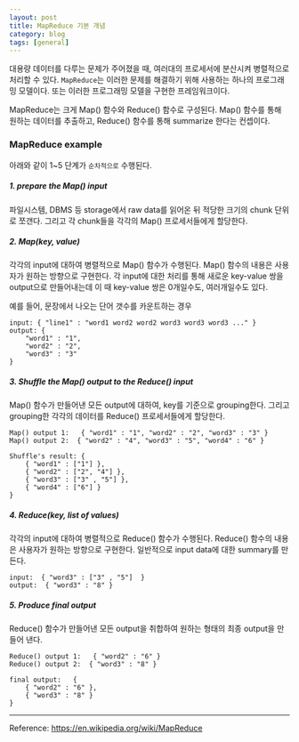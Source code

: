 ```yaml
---
layout: post
title: MapReduce 기본 개념
category: blog
tags: [general]
---
```


대용량 데이터를 다루는 문제가 주어졌을 때, 여러대의 프로세서에 분산시켜 병렬적으로 처리할 수 있다. `MapReduce`는 이러한 문제를 해결하기 위해 사용하는 하나의 프로그래밍 모델이다. 또는 이러한 프로그래밍 모델을 구현한 프레임워크이다.

MapReduce는 크게 Map() 함수와 Reduce() 함수로 구성된다. Map() 함수를 통해 원하는 데이터를 추출하고, Reduce() 함수를 통해 summarize 한다는 컨셉이다.

### MapReduce example
아래와 같이 1~5 단계가 `순차적으로` 수행된다.

##### 1. prepare the Map() input
파일시스템, DBMS 등 storage에서 raw data를 읽어온 뒤 적당한 크기의 chunk 단위로 쪼갠다. 그리고 각 chunk들을 각각의 Map() 프로세서들에게 할당한다.

##### 2. Map(key, value) 
각각의 input에 대하여 병렬적으로 Map() 함수가 수행된다. Map() 함수의 내용은 사용자가 원하는 방향으로 구현한다. 각 input에 대한 처리를 통해 새로운 key-value 쌍을 output으로 만들어내는데 이 때 key-value 쌍은 0개일수도, 여러개일수도 있다.

예를 들어, 문장에서 나오는 단어 갯수를 카운트하는 경우

```
input: { "line1" : "word1 word2 word2 word3 word3 word3 ..." }
output: {
    "word1" : "1",
  	"word2" : "2",
   	"word3" : "3"
}
```

##### 3. Shuffle the Map() output to the Reduce() input
Map() 함수가 만들어낸 모든 output에 대하여, key를 기준으로 grouping한다. 그리고 grouping한 각각의 데이터를 Reduce() 프로세서들에게 할당한다.

```
Map() output 1:   { "word1" : "1", "word2" : "2", "word3" : "3" } 
Map() output 2:  { "word2" : "4", "word3" : "5", "word4" : "6" }

Shuffle's result: {
	{ "word1" : ["1"] }, 
	{ "word2" : ["2", "4"] },
	{ "word3" : ["3" , "5"] },
	{ "word4" : ["6"] }	
}
```

##### 4. Reduce(key, list of values)
각각의 input에 대하여 병렬적으로 Reduce() 함수가 수행된다. Reduce() 함수의 내용은 사용자가 원하는 방향으로 구현한다. 일반적으로 input data에 대한 summary를 만든다.

```
input:  { "word3" : ["3" , "5"]  }
output:  { "word3" : "8" }
```

##### 5. Produce final output
Reduce() 함수가 만들어낸 모든 output을 취합하여 원하는 형태의 최종 output을 만들어 낸다.

```
Reduce() output 1:   { "word2" : "6" }
Reduce() output 2:  { "word3" : "8" }

final output:	{
	{ "word2" : "6" },
	{ "word3" : "8" }
}
```

------

Reference: <https://en.wikipedia.org/wiki/MapReduce>
